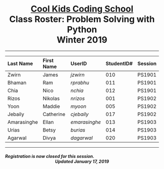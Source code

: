 
# <center>[**Cool Kids Coding School**](http://www.coolkidscodingschool.com)<br>Class Roster: **Problem Solving with Python**<br>  Winter 2019

---

| Last Name | First Name | UserID | StudentID# | Session |
|:---|:-----------|:--|:--|:--|
| Zwirn     | James      |  _jzwirn_ | 010 | PS1901 |
| Bhaman    | Ram        |  _rprabhu_ | 011 | PS1901 |
| Chia | Nico  | _nchia_ | 012 | PS1901  |
| Rizos     | Nikolas    |  _nrizos_ | 001 |PS1902 |
| Yoon      | Maddie     |  _myoon_ | 005 | PS1902 |
| Jebaily | Catherine  | _cjebaily_ | 017 | PS1902  |
| Amarasinghe | Ellan  | _emarasinghe_ | 013 | PS1903  |
| Urias | Betsy  | _burias_ | 014 | PS1903  |
| Agarwal | Divya | _dagarwal_ | 020 | PS1903  |

---
##### Registration is now closed for this session. <br> <center>Updated January 17, 2019